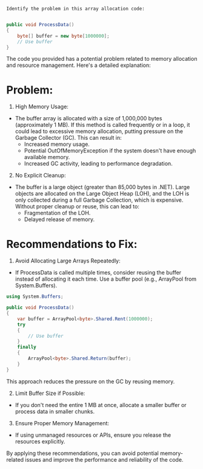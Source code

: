    Identify the problem in this array allocation code:

```csharp

public void ProcessData()
{
    byte[] buffer = new byte[1000000];
    // Use buffer
}
```
The code you provided has a potential problem related to memory allocation and resource management. Here's a detailed explanation:
# Problem:
1. High Memory Usage:
* The buffer array is allocated with a size of 1,000,000 bytes (approximately 1 MB). If this method is called frequently or in a loop, it could lead to excessive memory allocation, putting pressure on the Garbage Collector (GC). This can result in:
  * Increased memory usage.
  * Potential OutOfMemoryException if the system doesn't have enough available memory.
  * Increased GC activity, leading to performance degradation.

2. No Explicit Cleanup:
* The buffer is a large object (greater than 85,000 bytes in .NET). Large objects are allocated on the Large Object Heap (LOH), and the LOH is only collected during a full Garbage Collection, which is expensive. Without proper cleanup or reuse, this can lead to:
  * Fragmentation of the LOH.
  * Delayed release of memory.

# Recommendations to Fix:

1. Avoid Allocating Large Arrays Repeatedly:
  * If ProcessData is called multiple times, consider reusing the buffer instead of allocating it each time. Use a buffer pool (e.g., ArrayPool<byte> from System.Buffers).

```csharp
using System.Buffers;

public void ProcessData()
{
    var buffer = ArrayPool<byte>.Shared.Rent(1000000);
    try
    {
        // Use buffer
    }
    finally
    {
        ArrayPool<byte>.Shared.Return(buffer);
    }
}
```
This approach reduces the pressure on the GC by reusing memory.

2. Limit Buffer Size if Possible:
  * If you don't need the entire 1 MB at once, allocate a smaller buffer or process data in smaller chunks.

3. Ensure Proper Memory Management:
  * If using unmanaged resources or APIs, ensure you release the resources explicitly.

By applying these recommendations, you can avoid potential memory-related issues and improve the performance and reliability of the code.

